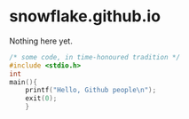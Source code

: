 # snowflake.github.io


Nothing here yet.

``` C
/* some code, in time-honoured tradition */
#include <stdio.h>
int
main(){
    printf("Hello, Github people\n");
    exit(0);
    }
```    
    
    
